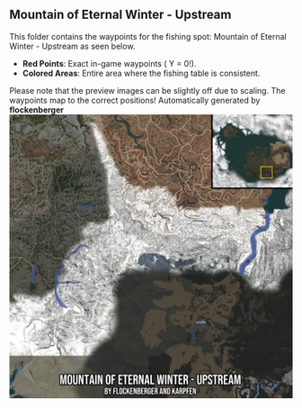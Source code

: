 ## Mountain of Eternal Winter - Upstream
This folder contains the waypoints for the fishing spot: Mountain of Eternal Winter - Upstream as seen below.

- **Red Points**: Exact in-game waypoints ( Y = 0!).
- **Colored Areas**: Entire area where the fishing table is consistent.

Please note that the preview images can be slightly off due to scaling. The waypoints map to the correct positions!
Automatically generated by **flockenberger**
![preview_Mountain of Eternal Winter - Upstream](./Preview.webp)